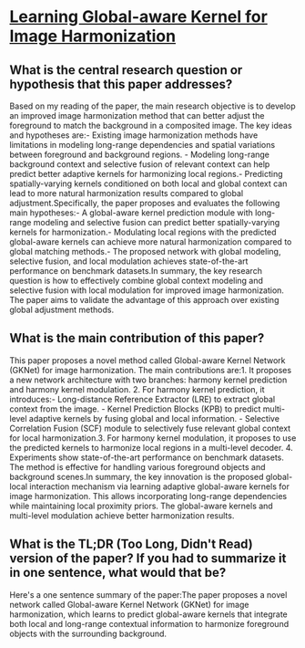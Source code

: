 # [Learning Global-aware Kernel for Image Harmonization](https://arxiv.org/abs/2305.11676)

## What is the central research question or hypothesis that this paper addresses?

Based on my reading of the paper, the main research objective is to develop an improved image harmonization method that can better adjust the foreground to match the background in a composited image. The key ideas and hypotheses are:- Existing image harmonization methods have limitations in modeling long-range dependencies and spatial variations between foreground and background regions. - Modeling long-range background context and selective fusion of relevant context can help predict better adaptive kernels for harmonizing local regions.- Predicting spatially-varying kernels conditioned on both local and global context can lead to more natural harmonization results compared to global adjustment.Specifically, the paper proposes and evaluates the following main hypotheses:- A global-aware kernel prediction module with long-range modeling and selective fusion can predict better spatially-varying kernels for harmonization.- Modulating local regions with the predicted global-aware kernels can achieve more natural harmonization compared to global matching methods.- The proposed network with global modeling, selective fusion, and local modulation achieves state-of-the-art performance on benchmark datasets.In summary, the key research question is how to effectively combine global context modeling and selective fusion with local modulation for improved image harmonization. The paper aims to validate the advantage of this approach over existing global adjustment methods.


## What is the main contribution of this paper?

This paper proposes a novel method called Global-aware Kernel Network (GKNet) for image harmonization. The main contributions are:1. It proposes a new network architecture with two branches: harmony kernel prediction and harmony kernel modulation. 2. For harmony kernel prediction, it introduces:- Long-distance Reference Extractor (LRE) to extract global context from the image. - Kernel Prediction Blocks (KPB) to predict multi-level adaptive kernels by fusing global and local information. - Selective Correlation Fusion (SCF) module to selectively fuse relevant global context for local harmonization.3. For harmony kernel modulation, it proposes to use the predicted kernels to harmonize local regions in a multi-level decoder. 4. Experiments show state-of-the-art performance on benchmark datasets. The method is effective for handling various foreground objects and background scenes.In summary, the key innovation is the proposed global-local interaction mechanism via learning adaptive global-aware kernels for image harmonization. This allows incorporating long-range dependencies while maintaining local proximity priors. The global-aware kernels and multi-level modulation achieve better harmonization results.


## What is the TL;DR (Too Long, Didn't Read) version of the paper? If you had to summarize it in one sentence, what would that be?

Here's a one sentence summary of the paper:The paper proposes a novel network called Global-aware Kernel Network (GKNet) for image harmonization, which learns to predict global-aware kernels that integrate both local and long-range contextual information to harmonize foreground objects with the surrounding background.
